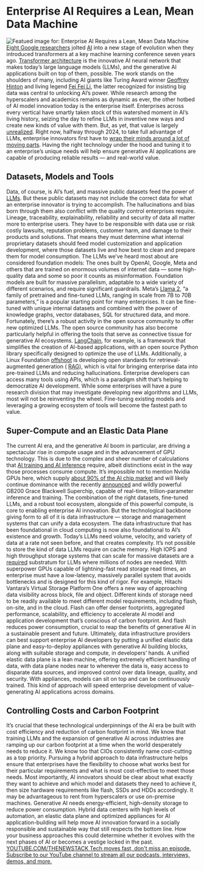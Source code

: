 # Enterprise AI Requires a Lean, Mean Data Machine
![Featued image for: Enterprise AI Requires a Lean, Mean Data Machine](https://cdn.thenewstack.io/media/2024/06/ef898029-artificial-intelligence-7649721_1280-1024x791.jpg)
[Eight Google researchers](https://www.wired.com/story/eight-google-employees-invented-modern-ai-transformers-paper/) jolted [AI](https://thenewstack.io/ai/) into a new stage of evolution when they introduced transformers at a key machine learning conference seven years ago. [Transformer architecture](https://www.techtarget.com/searchenterpriseai/feature/Transformer-neural-networks-are-shaking-up-AI) is the innovative AI neural network that makes today’s large language models (LLMs), and the generative AI applications built on top of them, possible. The work stands on the shoulders of many, including AI giants like Turing Award winner [Geoffrey Hinton](https://www.newyorker.com/magazine/2023/11/20/geoffrey-hinton-profile-ai) and living legend [Fei Fei Li](https://qz.com/1034972/the-data-that-changed-the-direction-of-ai-research-and-possibly-the-world), the latter recognized for insisting big data was central to unlocking AI’s power. While research among the hyperscalers and academics remains as dynamic as ever, the other hotbed of AI model innovation today is the enterprise itself.
Enterprises across every vertical have smartly taken stock of this watershed moment in AI’s living history, seizing the day to refine LLMs in inventive new ways and create new kinds of value with them. But, as yet, that value is largely
[unrealized](https://thenewstack.io/ex-red-hat-ceo-ais-bumpy-road-to-the-enterprise/).
Right now, halfway through 2024, to take full advantage of LLMs, enterprise innovators first have to
[wrap their minds around a lot of moving parts](https://thenewstack.io/5-key-learnings-about-ai-and-chatgpt-in-the-enterprise/). Having the right technology under the hood and tuning it to an enterprise’s unique needs will help ensure generative AI applications are capable of producing reliable results — and real-world value.
## Datasets, Models and Tools
Data, of course, is AI’s fuel, and massive public datasets feed the power of
[LLMs](https://thenewstack.io/what-is-a-large-language-model/). But these public datasets may not include the correct data for what an enterprise innovator is trying to accomplish. The hallucinations and bias born through them also conflict with the quality control enterprises require. Lineage, traceability, explainability, reliability and security of data all matter more to enterprise users. They have to be responsible with data use or risk costly lawsuits, reputation problems, customer harm, and damage to their products and solutions. That means they must determine what internal proprietary datasets should feed model customization and application development, where those datasets live and how best to clean and prepare them for model consumption.
The LLMs we’ve heard most about are considered foundation models: The ones built by OpenAI, Google, Meta and others that are trained on enormous volumes of internet data — some high-quality data and some so poor it counts as misinformation. Foundation models are built for massive parallelism, adaptable to a wide variety of different scenarios, and require significant guardrails. Meta’s
[Llama 2](https://www.infoworld.com/article/3706470/what-is-llama-2-metas-large-language-model-explained.html), “a family of pretrained and fine-tuned LLMs, ranging in scale from 7B to 70B parameters,” is a popular starting point for many enterprises. It can be fine-tuned with unique internal datasets and combined with the power of knowledge graphs, vector databases, SQL for structured data, and more. Fortunately, there’s a robust activity in the open source community to offer new optimized LLMs.
The open source community has also become particularly helpful in offering the tools that serve as connective tissue for generative AI ecosystems.
[LangChain](https://thenewstack.io/building-gpt-applications-on-open-source-stack-langchain/), for example, is a framework that simplifies the creation of AI-based applications, with an open source Python library specifically designed to optimize the use of LLMs. Additionally, a Linux Foundation [offshoot](https://www.datanami.com/2024/04/16/linux-foundation-promotes-open-source-rag-with-opea-launch/) is developing open standards for retrieval-augmented generation ( [RAG](https://www.infoworld.com/article/3712227/what-is-rag-more-accurate-and-reliable-llms.html)), which is vital for bringing enterprise data into pre-trained LLMs and reducing hallucinations. Enterprise developers can access many tools using APIs, which is a paradigm shift that’s helping to democratize AI development.
While some enterprises will have a pure research division that may investigate developing new algorithms and LLMs, most will not be reinventing the wheel. Fine-tuning existing models and leveraging a growing ecosystem of tools will become the fastest path to value.
## Super-Compute and an Elastic Data Plane
The current AI era, and the generative AI boom in particular, are driving a spectacular rise in compute usage and in the advancement of GPU technology. This is due to the complex and sheer number of calculations that
[AI training and AI inference](https://siliconangle.com/2023/02/05/generative-ai-drives-explosion-compute-looming-need-sustainable-ai/) require, albeit distinctions exist in the way those processes consume compute. It’s impossible not to mention Nvidia GPUs here, which supply [about 90% of the AI chip market](https://www.popsci.com/technology/nvidia-chip-generative-ai/) and will likely continue dominance with the recently [announced](https://www.nvidia.com/gtc/keynote/) and wildly powerful GB200 Grace Blackwell Superchip, capable of real-time, trillion-parameter inference and training.
The combination of the right datasets, fine-tuned LLMs, and a robust tool ecosystem, alongside of this powerful compute, is core to enabling enterprise AI innovation. But the technological backbone giving form to all of it is data infrastructure — storage and management systems that can unify a data ecosystem. The data infrastructure that has been foundational in cloud computing is now also foundational to AI’s existence and growth.
Today’s LLMs need volume, velocity, and variety of data at a rate not seen before, and that creates complexity. It’s not possible to store the kind of data LLMs require on cache memory. High IOPS and high throughput storage systems that can scale for massive datasets are a
[required](https://www.techtarget.com/searchstorage/news/366537138/Storages-role-in-generative-AI?Offer=abt_pubpro_AI-Insider) substratum for LLMs where millions of nodes are needed. With superpower GPUs capable of lightning-fast read storage read times, an enterprise must have a low-latency, massively parallel system that avoids bottlenecks and is designed for this kind of rigor. For example, Hitachi Vantara’s Virtual Storage Platform One offers a new way of approaching data visibility across block, file and object. Different kinds of storage need to be readily available to meet different model requirements, including flash, on-site, and in the cloud. Flash can offer denser footprints, aggregated performance, scalability, and efficiency to accelerate AI model and application development that’s conscious of carbon footprint. And flash reduces power consumption, crucial to reap the benefits of generative AI in a sustainable present and future.
Ultimately, data infrastructure providers can best support enterprise AI developers by putting a unified elastic data plane and easy-to-deploy appliances with generative AI building blocks, along with suitable storage and compute, in developers’ hands. A unified elastic data plane is a lean machine, offering extremely efficient handling of data, with data plane nodes near to wherever the data is, easy access to disparate data sources, and improved control over data lineage, quality, and security. With appliances, models can sit on top and can be continuously trained. This kind of approach will speed enterprise development of value-generating AI applications across domains.
## Controlling Costs and Carbon Footprint
It’s crucial that these technological underpinnings of the AI era be built with cost efficiency and reduction of carbon footprint in mind. We know that training LLMs and the expansion of generative AI across industries are ramping up our carbon footprint at a time when the world desperately needs to reduce it. We know too that CIOs consistently name cost-cutting as a top priority. Pursuing a hybrid approach to data infrastructure helps ensure that enterprises have the flexibility to choose what works best for their particular requirements and what is most cost-effective to meet those needs.
Most importantly, AI innovators should be clear about what exactly they want to achieve and which model and datasets they need to achieve it, then size hardware requirements like flash, SSDs and HDDs accordingly. It may be advantageous to rent from hyperscalers or use on-premise machines. Generative AI needs energy-efficient, high-density storage to reduce power consumption.
Hybrid data centers with high levels of automation, an elastic data plane and optimized appliances for AI application-building will help move AI innovation forward in a socially responsible and sustainable way that still respects the bottom line. How your business approaches this could determine whether it evolves with the next phases of AI or becomes a vestige locked in the past.
[
YOUTUBE.COM/THENEWSTACK
Tech moves fast, don't miss an episode. Subscribe to our YouTube
channel to stream all our podcasts, interviews, demos, and more.
](https://youtube.com/thenewstack?sub_confirmation=1)
